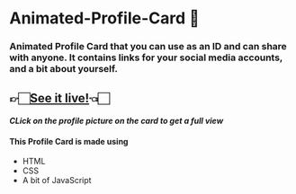 # Animated-Profile-Card 📑
### Animated Profile Card that you can use as an ID and can share with anyone. It contains links for your social media accounts, and a bit about yourself.

## 👉🏻[See it live!](https://proghead00.github.io/Animated-Profile-Card/)👈🏻
#### *CLick on the profile picture on the card to get a full view*
#### This Profile Card is made using 
- HTML
- CSS
- A bit of JavaScript


